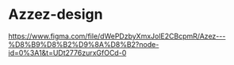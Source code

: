 # Azzez-design
https://www.figma.com/file/dWePDzbyXmxJolE2CBcpmR/Azez---%D8%B9%D8%B2%D9%8A%D8%B2?node-id=0%3A1&t=UDt2776zurxGfOCd-0

